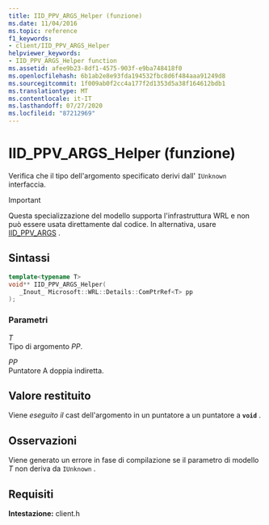 ```yaml
---
title: IID_PPV_ARGS_Helper (funzione)
ms.date: 11/04/2016
ms.topic: reference
f1_keywords:
- client/IID_PPV_ARGS_Helper
helpviewer_keywords:
- IID_PPV_ARGS_Helper function
ms.assetid: afee9b23-8df1-4575-903f-e9ba748418f0
ms.openlocfilehash: 6b1ab2e8e93fda194532fbc8d6f484aaa91249d8
ms.sourcegitcommit: 1f009ab0f2cc4a177f2d1353d5a38f164612bdb1
ms.translationtype: MT
ms.contentlocale: it-IT
ms.lasthandoff: 07/27/2020
ms.locfileid: "87212969"
---
```

# <a name="iid_ppv_args_helper-function"></a>IID_PPV_ARGS_Helper (funzione)

Verifica che il tipo dell'argomento specificato derivi dall' `IUnknown` interfaccia.

> [!IMPORTANT]
> Questa specializzazione del modello supporta l'infrastruttura WRL e non può essere usata direttamente dal codice. In alternativa, usare [IID_PPV_ARGS](/windows/win32/api/combaseapi/nf-combaseapi-iid_ppv_args) .

## <a name="syntax"></a>Sintassi

```cpp
template<typename T>
void** IID_PPV_ARGS_Helper(
   _Inout_ Microsoft::WRL::Details::ComPtrRef<T> pp
);
```

### <a name="parameters"></a>Parametri

*T*<br/>
Tipo di argomento *PP*.

*PP*<br/>
Puntatore A doppia indiretta.

## <a name="return-value"></a>Valore restituito

Viene *eseguito il* cast dell'argomento in un puntatore a un puntatore a **`void`** .

## <a name="remarks"></a>Osservazioni

Viene generato un errore in fase di compilazione se il parametro di modello *T* non deriva da `IUnknown` .

## <a name="requirements"></a>Requisiti

**Intestazione:** client.h
